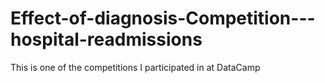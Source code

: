 # Effect-of-diagnosis-Competition---hospital-readmissions
This is one of the competitions I participated in at DataCamp
